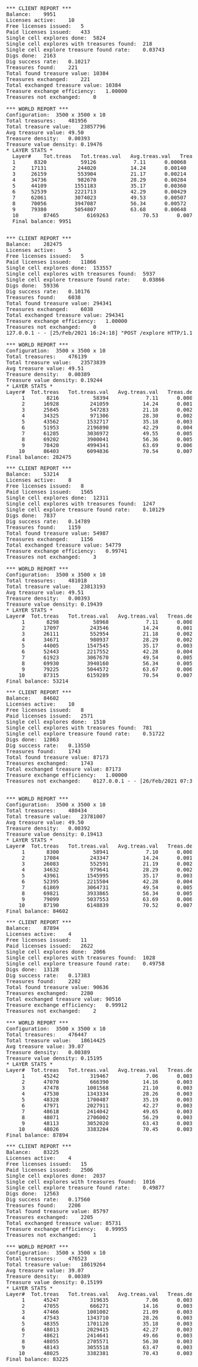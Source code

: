 <pre>
*** CLIENT REPORT ***
Balance:	9951
Licenses active:	10
Free licenses issued:	5
Paid licenses issued:	433
Single cell explores done:	5824
Single cell explores with treasures found:	218
Single cell explore treasure found rate:	0.03743
Digs done:	2163
Dig success rate:	0.10217
Treasures found:	221
Total found treasure value:	10384
Treasures exchanged:	221
Total exchanged treasure value:	10384
Treasure exchange efficiency:	1.00000
Treasures not exchanged:	0

*** WORLD REPORT ***
Configuration:	3500 x 3500 x 10
Total treasures:	481956
Total treasure value:	23857796
Avg treasure value:	49.50
Treasure density:	0.00393
Treasure value density:	0.19476
* LAYER STATS *
  Layer#	Tot.treas	Tot.treas.val	Avg.treas.val	Treas.dens	Treas.val.dens
  1	     8320	        59126	         7.11	   0.00068	       0.00483
  2	    17131	       244020	        14.24	   0.00140	       0.01992
  3	    26159	       553904	        21.17	   0.00214	       0.04522
  4	    34736	       982670	        28.29	   0.00284	       0.08022
  5	    44109	      1551183	        35.17	   0.00360	       0.12663
  6	    52539	      2221713	        42.29	   0.00429	       0.18136
  7	    62061	      3074023	        49.53	   0.00507	       0.25094
  8	    70056	      3947087	        56.34	   0.00572	       0.32221
  9	    79380	      5054807	        63.68	   0.00648	       0.41264
  10	    87465	      6169263	        70.53	   0.00714	       0.50361
  Final balance: 9951
  
</pre>

<pre>
*** CLIENT REPORT ***
Balance:	282475
Licenses active:	5
Free licenses issued:	5
Paid licenses issued:	11866
Single cell explores done:	153557
Single cell explores with treasures found:	5937
Single cell explore treasure found rate:	0.03866
Digs done:	59336
Dig success rate:	0.10176
Treasures found:	6038
Total found treasure value:	294341
Treasures exchanged:	6038
Total exchanged treasure value:	294341
Treasure exchange efficiency:	1.00000
Treasures not exchanged:	0
127.0.0.1 - - [25/Feb/2021 16:24:18] "POST /explore HTTP/1.1" 200 -

*** WORLD REPORT ***
Configuration:	3500 x 3500 x 10
Total treasures:	476139
Total treasure value:	23573839
Avg treasure value:	49.51
Treasure density:	0.00389
Treasure value density:	0.19244
* LAYER STATS *
Layer#	Tot.treas	Tot.treas.val	Avg.treas.val	Treas.dens	Treas.val.dens
     1	     8216	        58394	         7.11	   0.00067	       0.00477
     2	    16928	       241059	        14.24	   0.00138	       0.01968
     3	    25845	       547283	        21.18	   0.00211	       0.04468
     4	    34325	       971306	        28.30	   0.00280	       0.07929
     5	    43562	      1532717	        35.18	   0.00356	       0.12512
     6	    51953	      2196890	        42.29	   0.00424	       0.17934
     7	    61285	      3036972	        49.55	   0.00500	       0.24792
     8	    69202	      3900041	        56.36	   0.00565	       0.31837
     9	    78420	      4994341	        63.69	   0.00640	       0.40770
    10	    86403	      6094836	        70.54	   0.00705	       0.49754
Final balance: 282475
</pre>

<pre>
*** CLIENT REPORT ***
Balance:	53214
Licenses active:	8
Free licenses issued:	8
Paid licenses issued:	1565
Single cell explores done:	12311
Single cell explores with treasures found:	1247
Single cell explore treasure found rate:	0.10129
Digs done:	7837
Dig success rate:	0.14789
Treasures found:	1159
Total found treasure value:	54987
Treasures exchanged:	1156
Total exchanged treasure value:	54779
Treasure exchange efficiency:	0.99741
Treasures not exchanged:	3

*** WORLD REPORT ***
Configuration:	3500 x 3500 x 10
Total treasures:	481018
Total treasure value:	23813193
Avg treasure value:	49.51
Treasure density:	0.00393
Treasure value density:	0.19439
* LAYER STATS *
Layer#	Tot.treas	Tot.treas.val	Avg.treas.val	Treas.dens	Treas.val.dens
     1	     8298	        58968	         7.11	   0.00068	       0.00481
     2	    17097	       243546	        14.24	   0.00140	       0.01988
     3	    26111	       552954	        21.18	   0.00213	       0.04514
     4	    34671	       980937	        28.29	   0.00283	       0.08008
     5	    44005	      1547545	        35.17	   0.00359	       0.12633
     6	    52443	      2217552	        42.28	   0.00428	       0.18102
     7	    61923	      3067670	        49.54	   0.00505	       0.25042
     8	    69930	      3940160	        56.34	   0.00571	       0.32165
     9	    79225	      5044572	        63.67	   0.00647	       0.41180
    10	    87315	      6159289	        70.54	   0.00713	       0.50280
Final balance: 53214
</pre>

<pre>
*** CLIENT REPORT ***
Balance:	84602
Licenses active:	10
Free licenses issued:	8
Paid licenses issued:	2571
Single cell explores done:	1510
Single cell explores with treasures found:	781
Single cell explore treasure found rate:	0.51722
Digs done:	12863
Dig success rate:	0.13550
Treasures found:	1743
Total found treasure value:	87173
Treasures exchanged:	1743
Total exchanged treasure value:	87173
Treasure exchange efficiency:	1.00000
Treasures not exchanged:	0127.0.0.1 - - [26/Feb/2021 07:39:52] "POST /explore HTTP/1.1" 200 -


*** WORLD REPORT ***
Configuration:	3500 x 3500 x 10
Total treasures:	480434
Total treasure value:	23781007
Avg treasure value:	49.50
Treasure density:	0.00392
Treasure value density:	0.19413
* LAYER STATS *
Layer#	Tot.treas	Tot.treas.val	Avg.treas.val	Treas.dens	Treas.val.dens
     1	     8300	        58941	         7.10	   0.00068	       0.00481
     2	    17084	       243347	        14.24	   0.00139	       0.01987
     3	    26083	       552591	        21.19	   0.00213	       0.04511
     4	    34632	       979641	        28.29	   0.00283	       0.07997
     5	    43961	      1545995	        35.17	   0.00359	       0.12620
     6	    52395	      2215504	        42.28	   0.00428	       0.18086
     7	    61869	      3064731	        49.54	   0.00505	       0.25018
     8	    69821	      3933865	        56.34	   0.00570	       0.32113
     9	    79099	      5037553	        63.69	   0.00646	       0.41123
    10	    87190	      6148839	        70.52	   0.00712	       0.50195
Final balance: 84602
</pre>

<pre>
*** CLIENT REPORT ***
Balance:	87894
Licenses active:	4
Free licenses issued:	11
Paid licenses issued:	2622
Single cell explores done:	2066
Single cell explores with treasures found:	1028
Single cell explore treasure found rate:	0.49758
Digs done:	13128
Dig success rate:	0.17383
Treasures found:	2282
Total found treasure value:	90636
Treasures exchanged:	2280
Total exchanged treasure value:	90516
Treasure exchange efficiency:	0.99912
Treasures not exchanged:	2

*** WORLD REPORT ***
Configuration:	3500 x 3500 x 10
Total treasures:	476447
Total treasure value:	18614425
Avg treasure value:	39.07
Treasure density:	0.00389
Treasure value density:	0.15195
* LAYER STATS *
Layer#	Tot.treas	Tot.treas.val	Avg.treas.val	Treas.dens	Treas.val.dens
     1	    45242	       319467	         7.06	   0.00369	       0.02608
     2	    47070	       666390	        14.16	   0.00384	       0.05440
     3	    47478	      1001568	        21.10	   0.00388	       0.08176
     4	    47530	      1343334	        28.26	   0.00388	       0.10966
     5	    48328	      1700487	        35.19	   0.00395	       0.13882
     6	    47971	      2027911	        42.27	   0.00392	       0.16554
     7	    48618	      2414042	        49.65	   0.00397	       0.19706
     8	    48071	      2706002	        56.29	   0.00392	       0.22090
     9	    48113	      3052020	        63.43	   0.00393	       0.24914
    10	    48026	      3383204	        70.45	   0.00392	       0.27618
Final balance: 87894
</pre>

<pre>
*** CLIENT REPORT ***
Balance:	83225
Licenses active:	4
Free licenses issued:	15
Paid licenses issued:	2506
Single cell explores done:	2037
Single cell explores with treasures found:	1016
Single cell explore treasure found rate:	0.49877
Digs done:	12563
Dig success rate:	0.17560
Treasures found:	2206
Total found treasure value:	85797
Treasures exchanged:	2205
Total exchanged treasure value:	85731
Treasure exchange efficiency:	0.99955
Treasures not exchanged:	1

*** WORLD REPORT ***
Configuration:	3500 x 3500 x 10
Total treasures:	476523
Total treasure value:	18619264
Avg treasure value:	39.07
Treasure density:	0.00389
Treasure value density:	0.15199
* LAYER STATS *
Layer#	Tot.treas	Tot.treas.val	Avg.treas.val	Treas.dens	Treas.val.dens
     1	    45247	       319635	         7.06	   0.00369	       0.02609
     2	    47055	       666271	        14.16	   0.00384	       0.05439
     3	    47466	      1001002	        21.09	   0.00387	       0.08171
     4	    47543	      1343710	        28.26	   0.00388	       0.10969
     5	    48355	      1701120	        35.18	   0.00395	       0.13887
     6	    48013	      2029415	        42.27	   0.00392	       0.16567
     7	    48621	      2414641	        49.66	   0.00397	       0.19711
     8	    48055	      2705571	        56.30	   0.00392	       0.22086
     9	    48143	      3055518	        63.47	   0.00393	       0.24943
    10	    48025	      3382381	        70.43	   0.00392	       0.27611
Final balance: 83225
</pre>